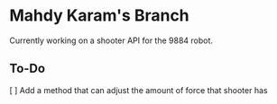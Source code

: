 # Mahdy Karam's Branch
Currently working on a shooter API for the 9884 robot. 

## To-Do
[ ] Add a method that can adjust the amount of force that shooter has
